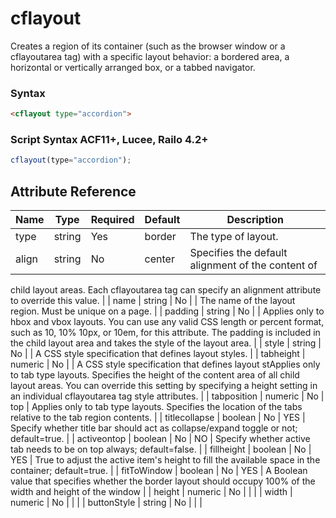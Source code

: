 # cflayout

Creates a region of its container (such as the browser 
 window or a cflayoutarea tag) with a specific layout 
 behavior: a bordered area, a horizontal or vertically 
 arranged box, or a tabbed navigator.

### Syntax

```html
<cflayout type="accordion">
```

### Script Syntax ACF11+, Lucee, Railo 4.2+

```javascript
cflayout(type="accordion");
```

## Attribute Reference

| Name | Type | Required | Default | Description |
| --- | --- | --- | --- | --- |
| type | string | Yes | border | The type of layout. |
| align | string | No | center | Specifies the default alignment of the content of 
 child layout areas. Each cflayoutarea tag can specify 
 an alignment attribute to override this value. |
| name | string | No |  | The name of the layout region. Must be unique 
 on a page. |
| padding | string | No |  | Applies only to hbox and vbox layouts.
 You can use any valid CSS length or percent format, 
 such as 10, 10% 10px, or 10em, for this attribute. 
 The padding is included in the child layout area 
 and takes the style of the layout area. |
| style | string | No |  | A CSS style specification that defines layout styles. |
| tabheight | numeric | No |  | A CSS style specification that defines layout stApplies only to tab type layouts. Specifies the 
 height of the content area of all child layout 
areas. You can override this setting by 
specifying a height setting in an individual 
cflayoutarea tag style attributes. |
| tabposition | numeric | No | top | Applies only to tab type layouts. Specifies the 
 location of the tabs relative to the tab region 
 contents. |
| titlecollapse | boolean | No | YES | Specify whether title bar should act as collapse/expand toggle or not; default=true. |
| activeontop | boolean | No | NO | Specify whether active tab needs to be on top always; default=false. |
| fillheight | boolean | No | YES | True to adjust the active item's height to fill the available space in the container; default=true. |
| fitToWindow | boolean | No | YES | A Boolean value that specifies whether the border layout should occupy 100% of the width and height of the window |
| height | numeric | No |  |  |
| width | numeric | No |  |  |
| buttonStyle | string | No |  |  |

